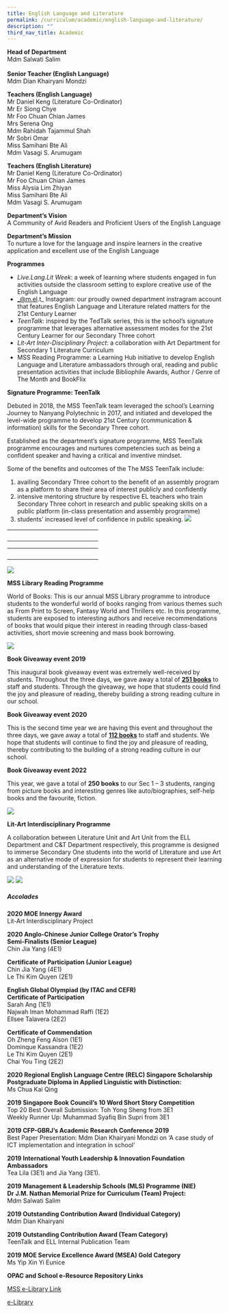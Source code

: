 ```yaml
---
title: English Language and Literature
permalink: /curriculum/academic/english-language-and-literature/
description: ""
third_nav_title: Academic
---
```

**Head of Department**<br>
Mdm Salwati Salim
<br><br>
**Senior Teacher (English Language)**<br>
Mdm Dian Khairyani Mondzi

**Teachers (English Language)**  
Mr Daniel Keng (Literature Co-Ordinator)  
Mr Er Siong Chye  
Mr Foo Chuan Chian James  
Mrs Serena Ong  
Mdm Rahidah Tajammul Shah  
Mr Sobri Omar  
Miss Samihani Bte Ali  
Mdm Vasagi S. Arumugam

**Teachers (English Literature)**  
Mr Daniel Keng (Literature Co-Ordinator)  
Mr Foo Chuan Chian James  
Miss Alysia Lim Zhiyan  
Miss Samihani Bte Ali  
Mdm Vasagi S. Arumugam

**Department’s Vision**  
A Community of Avid Readers and Proficient Users of the English Language 

**Department’s Mission**  
To nurture a love for the language and inspire learners in the creative application and excellent use of the English Language

**Programmes**

*   _Live.Lang.Lit Week_: a week of learning where students engaged in fun activities outside the classroom setting to explore creative use of the English Language
*   _@m.el.t_ Instagram: our proudly owned department instragram account that features English Language and Literature related matters for the 21st Century Learner
*   _TeenTalk_: inspired by the TedTalk series, this is the school’s signature programme that leverages alternative assessment modes for the 21st Century Learner for our Secondary Three cohort
*   _Lit-Art Inter-Disciplinary Project_: a collaboration with Art Department for Secondary 1 Literature Curriculum
*   MSS Reading Programme: a Learning Hub initiative to develop English Language and Literature ambassadors through oral, reading and public presentation activities that include Bibliophile Awards, Author / Genre of The Month and BookFlix

**Signature Programme: TeenTalk**

Debuted in 2018, the MSS TeenTalk team leveraged the school’s Learning Journey to Nanyang Polytechnic in 2017, and initiated and developed the level-wide programme to develop 21st Century (communication & information) skills for the Secondary Three cohort.

Established as the department’s signature programme, MSS TeenTalk programme encourages and nurtures competencies such as being a confident speaker and having a critical and inventive mindset.

Some of the benefits and outcomes of the The MSS TeenTalk include:

1.  availing Secondary Three cohort to the benefit of an assembly program as a platform to share their area of interest publicly and confidently
2.  intensive mentoring structure by respective EL teachers who train Secondary Three cohort in research and public speaking skills on a public platform (in-class presentation and assembly programme)
3.  students’ increased level of confidence in public speaking.
![](/images/TeenTalk1.jpg)

<table>
<tbody>
  <tr>
    <th><img src="/images/teen1.jpg" width="55" height="17"></th>
    <th><img src="/images/teen2.jpg" width="55" height="17"></th>
		<th><img src="/images/teen3.jpg" width="55" height="17"></th>
  </tr>
</tbody>
</table>

<table>
<tbody>
  <tr>
    <th><img src="/images/teen4.jpg" width="55" height="17"></th>
    <th><img src="/images/teen5.jpg" width="55" height="17"></th>
		<th><img src="/images/teen6.jpg" width="55" height="17"></th>
  </tr>
</tbody>
</table>

![](/images/MELT.jpg)

**MSS Library Reading Programme**

World of Books: This is our annual MSS Library programme to introduce students to the wonderful world of books ranging from various themes such as From Print to Screen, Fantasy World and Thrillers etc. In this programme, students are exposed to interesting authors and receive recommendations of books that would pique their interest in reading through class-based activities, short movie screening and mass book borrowing.

![](/images/library.png)

**Book Giveaway event 2019**

This inaugural book giveaway event was extremely well-received by students. Throughout the three days, we gave away a total of **<u>251 books</u>** to staff and students. Through the giveaway, we hope that students could find the joy and pleasure of reading, thereby building a strong reading culture in our school.

**Book Giveaway event 2020**

This is the second time year we are having this event and throughout the three days, we gave away a total of **<u>112 books</u>** to staff and students. We hope that students will continue to find the joy and pleasure of reading, thereby contributing to the building of a strong reading culture in our school.

**Book Giveaway event 2022**

This year, we gave a total of **250 books** to our Sec 1 – 3 students, ranging from picture books and interesting genres like auto/biographies, self-help books and the favourite, fiction.

![](/images/book.png)

**Lit-Art Interdisciplinary Programme**

A collaboration between Literature Unit and Art Unit from the ELL Department and C&T Department respectively, this programme is designed to immerse Secondary One students into the world of Literature and use Art as an alternative mode of expression for students to represent their learning and understanding of the Literature texts.

![](/images/lit1.png)
![](/images/lit2.jpeg)

##### **Accolades**

**2020 MOE Innergy Award**  
Lit-Art Interdisciplinary Project

**2020 Anglo-Chinese Junior College Orator’s Trophy**  
**Semi-Finalists (Senior League)**  
Chin Jia Yang (4E1)

**Certificate of Participation (Junior League)**  
Chin Jia Yang (4E1)  
Le Thi Kim Quyen (2E1)

**English Global Olympiad (by ITAC and CEFR)**  
**Certificate of Participation**  
Sarah Ang (1E1)  
Najwah Iman Mohammad Raffi (1E2)  
Ellsee Talavera (2E2)

**Certificate of Commendation**  
Oh Zheng Feng Alson (1E1)  
Dominque Kassandra (1E2)  
Le Thi Kim Quyen (2E1)  
Chai You Ting (2E2)

**2020 Regional English Language Centre (RELC) Singapore Scholarship**  
**Postgraduate Diploma in Applied Linguistic with Distinction:**  
Ms Chua Kai Qing

**2019 Singapore Book Council’s 10 Word Short Story Competition**  
Top 20 Best Overall Submission: Toh Yong Sheng from 3E1  
Weekly Runner Up: Muhammad Syafiq Bin Supri from 3E1

**2019 CFP-GBRJ’s Academic Research Conference 2019**  
Best Paper Presentation: Mdm Dian Khairyani Mondzi on ‘A case study of ICT implementation and integration in school’

**2019 International Youth Leadership & Innovation Foundation Ambassadors**  
Tea Lila (3E1) and Jia Yang (3E1).

**2019 Management & Leadership Schools (MLS) Programme (NIE)**  
**Dr J.M. Nathan Memorial Prize for Curriculum (Team) Project:**  
Mdm Salwati Salim

**2019 Outstanding Contribution Award (Individual Category)**  
Mdm Dian Khairyani

**2019 Outstanding Contribution Award (Team Category)**  
TeenTalk and ELL Internal Publication Team

**2019 MOE Service Excellence Award (MSEA) Gold Category**  
Ms Yip Xin Yi Eunice

**OPAC and School e-Resource Repository Links**

[MSS e-Library Link](https://schoolibrary.moe.edu.sg/marsilingsec)

[e-Library](https://schoolibrary.moe.edu.sg/eresourcessec/cgi-bin/spydus.exe/MSGTRN/WPAC/HOME)